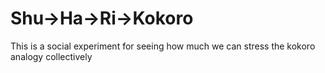 # Shu->Ha->Ri->Kokoro

This is a social experiment for seeing how much we can stress the kokoro analogy collectively 
